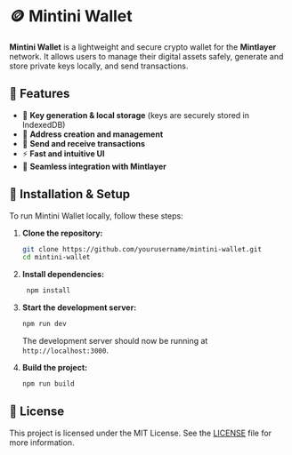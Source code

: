 # 🪙 Mintini Wallet

**Mintini Wallet** is a lightweight and secure crypto wallet for the **Mintlayer** network. It allows users to manage their digital assets safely, generate and store private keys locally, and send transactions.

## 🚀 Features

- 🔐 **Key generation & local storage** (keys are securely stored in IndexedDB)
- 📜 **Address creation and management**
- 💸 **Send and receive transactions**
- ⚡ **Fast and intuitive UI**
- 🔗 **Seamless integration with Mintlayer**

## 🔧 Installation & Setup

To run Mintini Wallet locally, follow these steps:

1. **Clone the repository:**
   ```sh
   git clone https://github.com/yourusername/mintini-wallet.git
   cd mintini-wallet
   ```
   
2. **Install dependencies:**
   ```sh
    npm install
    ```
   
3. **Start the development server:**
   ```sh
   npm run dev
   ```
   
   The development server should now be running at `http://localhost:3000`.

4. **Build the project:**
   ```sh
   npm run build
   ```
   
## 📝 License

This project is licensed under the MIT License. See the [LICENSE](LICENSE.md) file for more information.

